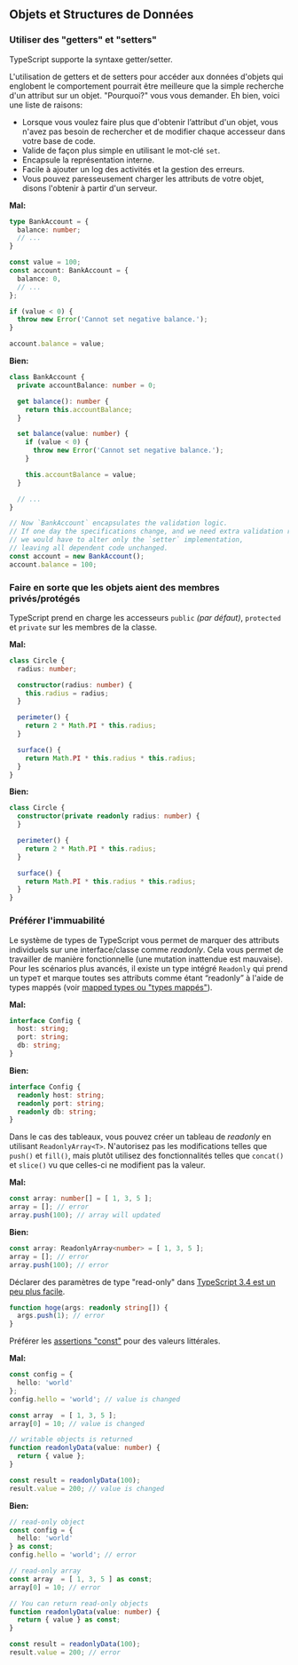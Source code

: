 ## Objets et Structures de Données

### Utiliser des "getters" et "setters"

TypeScript supporte la syntaxe getter/setter.

L'utilisation de getters et de setters pour accéder aux données d'objets qui
englobent le comportement pourrait être meilleure que la simple recherche d'un
attribut sur un objet. "Pourquoi?" vous vous demander. Eh bien, voici une liste de raisons:

- Lorsque vous voulez faire plus que d'obtenir l’attribut d'un objet, vous n'avez
pas besoin de rechercher et de modifier chaque accesseur dans votre base de code.
- Valide de façon plus simple en utilisant le mot-clé `set`.
- Encapsule la représentation interne.
- Facile à ajouter un log des activités et la gestion des erreurs.
- Vous pouvez paresseusement charger les attributs de votre objet, disons l'obtenir
à partir d'un serveur.

**Mal:**

```ts
type BankAccount = {
  balance: number;
  // ...
}

const value = 100;
const account: BankAccount = {
  balance: 0,
  // ...
};

if (value < 0) {
  throw new Error('Cannot set negative balance.');
}

account.balance = value;
```

**Bien:**

```ts
class BankAccount {
  private accountBalance: number = 0;

  get balance(): number {
    return this.accountBalance;
  }

  set balance(value: number) {
    if (value < 0) {
      throw new Error('Cannot set negative balance.');
    }

    this.accountBalance = value;
  }

  // ...
}

// Now `BankAccount` encapsulates the validation logic.
// If one day the specifications change, and we need extra validation rule,
// we would have to alter only the `setter` implementation,
// leaving all dependent code unchanged.
const account = new BankAccount();
account.balance = 100;
```

### Faire en sorte que les objets aient des membres privés/protégés

TypeScript prend en charge les accesseurs `public` *(par défaut)*, `protected`
et `private` sur les membres de la classe.

**Mal:**

```ts
class Circle {
  radius: number;

  constructor(radius: number) {
    this.radius = radius;
  }

  perimeter() {
    return 2 * Math.PI * this.radius;
  }

  surface() {
    return Math.PI * this.radius * this.radius;
  }
}
```

**Bien:**

```ts
class Circle {
  constructor(private readonly radius: number) {
  }

  perimeter() {
    return 2 * Math.PI * this.radius;
  }

  surface() {
    return Math.PI * this.radius * this.radius;
  }
}
```

### Préférer l'immuabilité

Le système de types de TypeScript vous permet de marquer des attributs individuels
sur une interface/classe comme *readonly*. Cela vous permet de travailler de manière
fonctionnelle (une mutation inattendue est mauvaise). Pour les scénarios plus avancés,
il existe un type intégré `Readonly` qui prend un type`T` et marque toutes ses
attributs comme étant “readonly” à l'aide de types mappés
(voir [mapped types ou "types mappés"](https://www.typescriptlang.org/docs/handbook/advanced-types.html#mapped-types)).

**Mal:**

```ts
interface Config {
  host: string;
  port: string;
  db: string;
}
```

**Bien:**

```ts
interface Config {
  readonly host: string;
  readonly port: string;
  readonly db: string;
}
```

Dans le cas des tableaux, vous pouvez créer un tableau de *readonly* en utilisant
`ReadonlyArray<T>`.
N'autorisez pas les modifications telles que `push()` et `fill()`, mais plutôt
utilisez des fonctionnalités telles que `concat()` et `slice()` vu que celles-ci
ne modifient pas la valeur.

**Mal:**

```ts
const array: number[] = [ 1, 3, 5 ];
array = []; // error
array.push(100); // array will updated
```

**Bien:**

```ts
const array: ReadonlyArray<number> = [ 1, 3, 5 ];
array = []; // error
array.push(100); // error
```

Déclarer des paramètres de type "read-only" dans [TypeScript 3.4 est un peu plus facile](https://github.com/microsoft/TypeScript/wiki/What's-new-in-TypeScript#improvements-for-readonlyarray-and-readonly-tuples).

```ts
function hoge(args: readonly string[]) {
  args.push(1); // error
}
```

Préférer les [assertions "const"](https://github.com/microsoft/TypeScript/wiki/What's-new-in-TypeScript#const-assertions)
pour des valeurs littérales.

**Mal:**

```ts
const config = {
  hello: 'world'
};
config.hello = 'world'; // value is changed

const array  = [ 1, 3, 5 ];
array[0] = 10; // value is changed

// writable objects is returned
function readonlyData(value: number) {
  return { value };
}

const result = readonlyData(100);
result.value = 200; // value is changed
```

**Bien:**

```ts
// read-only object
const config = {
  hello: 'world'
} as const;
config.hello = 'world'; // error

// read-only array
const array  = [ 1, 3, 5 ] as const;
array[0] = 10; // error

// You can return read-only objects
function readonlyData(value: number) {
  return { value } as const;
}

const result = readonlyData(100);
result.value = 200; // error
```

